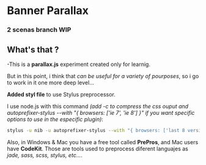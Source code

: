 # Banner Parallax

### 2 scenas branch WIP

What's that ?
-------
-This is a **parallax.js** experiment created only for learnig.

But in this point, i think that *can be useful for a variety of pourposes*, so i go to work in it one more deep level...


**Added styl file** to use Stylus preprocessor.

I use node.js with this command *(add -c to compress the css ouput and autoprefixer-stylus --with "{ browsers: ['ie 7', 'ie 8'] }" if you want specific options to use in the especific plugin)*:

```bash
stylus -u nib -u autoprefixer-stylus --with "{ browsers: ['last 8 versions','ie 7', 'ie 8'] }" -w banner.styl -o ../css/
```

Also, in Windows &amp; Mac you have a free tool called **PrePros**, and Mac users have **CodeKit**. Those are tools used to preprocess diferent languajes as *jade, sass, scss, stylus, etc...*.
